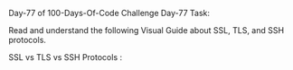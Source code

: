 Day-77 of 100-Days-Of-Code Challenge
Day-77 Task:

Read and understand the following Visual Guide about SSL, TLS, and SSH protocols.

SSL vs TLS vs SSH Protocols :





